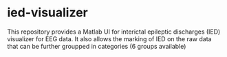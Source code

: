 # ied-visualizer

This repository provides a Matlab UI for interictal epileptic discharges (IED) visualizer for EEG data.
It also allows the marking of IED on the raw data that can be further groupped in categories (6 groups available)

